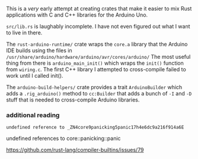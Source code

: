 This is a *very* early attempt at creating crates that make it easier 
to mix Rust applications with C and C++ libraries for the Arduino Uno.

`src/lib.rs` is laughably incomplete.  I have not even figured out what
I want to live in there.

The `rust-arduino-runtime/` crate wraps the `core.a` library that the 
Arduino IDE builds using the files in `
/usr/share/arduino/hardware/arduino/avr/cores/arduino/` The most useful 
thing from there is `arduino_main_init()` which wraps the `init()` 
function from `wiring.c`.  The first C++ library I attempted to 
cross-compile failed to work until I called init().

The `arduino-build-helpers/` crate provides a trait `ArduinoBuilder` 
which adds a `.rig_arduino()` method to `cc:Builder` that adds a 
bunch of `-I` and `-D` stuff that is needed to cross-compile Arduino 
libraries.

### additional reading

`undefined reference to _ZN4core9panicking5panic17h4e6dc9a216f914a6E`

undefined references to core::panicking::panic

https://github.com/rust-lang/compiler-builtins/issues/79
